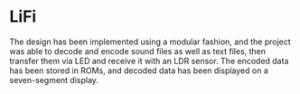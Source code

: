 # LiFi
The design has been implemented using a modular fashion, and the project was able to decode and encode sound files as well as text files, then transfer them via LED and receive it with an LDR sensor. The encoded data has been stored in ROMs, and decoded data has been displayed on a seven-segment display.
